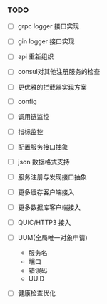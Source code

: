 ### TODO

- [ ] grpc logger 接口实现
- [ ] gin logger 接口实现
- [ ] api 重新组织
- [ ] consul对其他注册服务的检查
- [ ] 更优雅的拦截器实现方案
- [ ] config
- [ ] 调用链监控
- [ ] 指标监控
- [ ] 配置服务接口抽象
- [ ] json 数据格式支持
- [ ] 服务注册与发现接口抽象
- [ ] 更多缓存客户端接入
- [ ] 更多数据库客户端接入
- [ ] QUIC/HTTP3 接入
- [ ] UUM(全局唯一对象申请)
    - 服务名
    - 端口
    - 错误码
    - UUID

- [ ] 健康检查优化